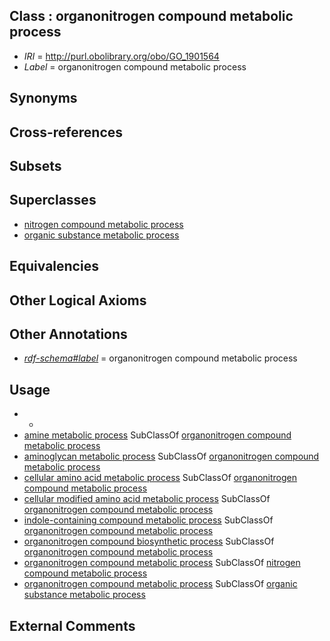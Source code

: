 
## Class : organonitrogen compound metabolic process

 * *IRI* = http://purl.obolibrary.org/obo/GO_1901564
 * *Label* = organonitrogen compound metabolic process

## Synonyms


## Cross-references


## Subsets


## Superclasses

 * [nitrogen compound metabolic process](../../GO/07/GO_0006807.md)
 * [organic substance metabolic process](../../GO/04/GO_0071704.md)

## Equivalencies


## Other Logical Axioms


## Other Annotations

 * *[rdf-schema#label](../../el/rdf-schema#label.md)* = organonitrogen compound metabolic process

## Usage

 * -
 * [amine metabolic process](../../GO/08/GO_0009308.md) SubClassOf [organonitrogen compound metabolic process](../../GO/64/GO_1901564.md)
 * [aminoglycan metabolic process](../../GO/22/GO_0006022.md) SubClassOf [organonitrogen compound metabolic process](../../GO/64/GO_1901564.md)
 * [cellular amino acid metabolic process](../../GO/20/GO_0006520.md) SubClassOf [organonitrogen compound metabolic process](../../GO/64/GO_1901564.md)
 * [cellular modified amino acid metabolic process](../../GO/75/GO_0006575.md) SubClassOf [organonitrogen compound metabolic process](../../GO/64/GO_1901564.md)
 * [indole-containing compound metabolic process](../../GO/30/GO_0042430.md) SubClassOf [organonitrogen compound metabolic process](../../GO/64/GO_1901564.md)
 * [organonitrogen compound biosynthetic process](../../GO/66/GO_1901566.md) SubClassOf [organonitrogen compound metabolic process](../../GO/64/GO_1901564.md)
 * [organonitrogen compound metabolic process](../../GO/64/GO_1901564.md) SubClassOf [nitrogen compound metabolic process](../../GO/07/GO_0006807.md)
 * [organonitrogen compound metabolic process](../../GO/64/GO_1901564.md) SubClassOf [organic substance metabolic process](../../GO/04/GO_0071704.md)

## External Comments

